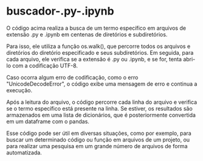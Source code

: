 # buscador-.py-.ipynb

O código acima realiza a busca de um termo específico em arquivos de extensão .py e .ipynb em centenas de diretórios e subdiretórios.

Para isso, ele utiliza a função os.walk(), que percorre todos os arquivos e diretórios do diretório especificado e seus subdiretórios. Em seguida, para cada arquivo, ele verifica se a extensão é .py ou .ipynb, e se for, tenta abri-lo com a codificação UTF-8.

Caso ocorra algum erro de codificação, como o erro "UnicodeDecodeError", o código exibe uma mensagem de erro e continua a execução.

Após a leitura do arquivo, o código percorre cada linha do arquivo e verifica se o termo específico está presente na linha. Se estiver, os resultados são armazenados em uma lista de dicionários, que é posteriormente convertida em um dataframe com o pandas.

Esse código pode ser útil em diversas situações, como por exemplo, para buscar um determinado código ou função em arquivos de um projeto, ou para realizar uma pesquisa em um grande número de arquivos de forma automatizada.



